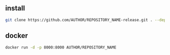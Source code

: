 ## install

```bash
git clone https://github.com/AUTHOR/REPOSITORY_NAME-release.git . --depth=1 && yarn add --production
```

## docker

```bash
docker run -d -p 8000:8000 AUTHOR/REPOSITORY_NAME
```
